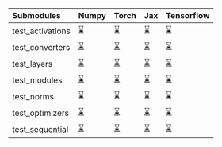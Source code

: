 | Submodules       | Numpy                                                                                                                           | Torch                                                                                                                           | Jax                                                                                                                             | Tensorflow                                                                                                                      |
|:-----------------|:--------------------------------------------------------------------------------------------------------------------------------|:--------------------------------------------------------------------------------------------------------------------------------|:--------------------------------------------------------------------------------------------------------------------------------|:--------------------------------------------------------------------------------------------------------------------------------|
| test_activations | <a href="https://github.com/unifyai/ivy/runs/8033018512?check_suite_focus=true" rel="noopener noreferrer" target="_blank">⌛</a> | <a href="https://github.com/unifyai/ivy/runs/8033019411?check_suite_focus=true" rel="noopener noreferrer" target="_blank">⌛</a> | <a href="https://github.com/unifyai/ivy/runs/8033020540?check_suite_focus=true" rel="noopener noreferrer" target="_blank">⌛</a> | <a href="https://github.com/unifyai/ivy/runs/8033021386?check_suite_focus=true" rel="noopener noreferrer" target="_blank">⌛</a> |
| test_converters  | <a href="https://github.com/unifyai/ivy/runs/8033018649?check_suite_focus=true" rel="noopener noreferrer" target="_blank">⌛</a> | <a href="https://github.com/unifyai/ivy/runs/8033019544?check_suite_focus=true" rel="noopener noreferrer" target="_blank">⌛</a> | <a href="https://github.com/unifyai/ivy/runs/8033020640?check_suite_focus=true" rel="noopener noreferrer" target="_blank">⌛</a> | <a href="https://github.com/unifyai/ivy/runs/8033021530?check_suite_focus=true" rel="noopener noreferrer" target="_blank">⌛</a> |
| test_layers      | <a href="https://github.com/unifyai/ivy/runs/8033018787?check_suite_focus=true" rel="noopener noreferrer" target="_blank">⌛</a> | <a href="https://github.com/unifyai/ivy/runs/8033019839?check_suite_focus=true" rel="noopener noreferrer" target="_blank">⌛</a> | <a href="https://github.com/unifyai/ivy/runs/8033020741?check_suite_focus=true" rel="noopener noreferrer" target="_blank">⌛</a> | <a href="https://github.com/unifyai/ivy/runs/8033021646?check_suite_focus=true" rel="noopener noreferrer" target="_blank">⌛</a> |
| test_modules     | <a href="https://github.com/unifyai/ivy/runs/8033018922?check_suite_focus=true" rel="noopener noreferrer" target="_blank">⌛</a> | <a href="https://github.com/unifyai/ivy/runs/8033020046?check_suite_focus=true" rel="noopener noreferrer" target="_blank">⌛</a> | <a href="https://github.com/unifyai/ivy/runs/8033020883?check_suite_focus=true" rel="noopener noreferrer" target="_blank">⌛</a> | <a href="https://github.com/unifyai/ivy/runs/8033021771?check_suite_focus=true" rel="noopener noreferrer" target="_blank">⌛</a> |
| test_norms       | <a href="https://github.com/unifyai/ivy/runs/8033019037?check_suite_focus=true" rel="noopener noreferrer" target="_blank">⌛</a> | <a href="https://github.com/unifyai/ivy/runs/8033020185?check_suite_focus=true" rel="noopener noreferrer" target="_blank">⌛</a> | <a href="https://github.com/unifyai/ivy/runs/8033021015?check_suite_focus=true" rel="noopener noreferrer" target="_blank">⌛</a> | <a href="https://github.com/unifyai/ivy/runs/8033021895?check_suite_focus=true" rel="noopener noreferrer" target="_blank">⌛</a> |
| test_optimizers  | <a href="https://github.com/unifyai/ivy/runs/8033019150?check_suite_focus=true" rel="noopener noreferrer" target="_blank">⌛</a> | <a href="https://github.com/unifyai/ivy/runs/8033020324?check_suite_focus=true" rel="noopener noreferrer" target="_blank">⌛</a> | <a href="https://github.com/unifyai/ivy/runs/8033021104?check_suite_focus=true" rel="noopener noreferrer" target="_blank">⌛</a> | <a href="https://github.com/unifyai/ivy/runs/8033022019?check_suite_focus=true" rel="noopener noreferrer" target="_blank">⌛</a> |
| test_sequential  | <a href="https://github.com/unifyai/ivy/runs/8033019293?check_suite_focus=true" rel="noopener noreferrer" target="_blank">⌛</a> | <a href="https://github.com/unifyai/ivy/runs/8033020449?check_suite_focus=true" rel="noopener noreferrer" target="_blank">⌛</a> | <a href="https://github.com/unifyai/ivy/runs/8033021222?check_suite_focus=true" rel="noopener noreferrer" target="_blank">⌛</a> | <a href="https://github.com/unifyai/ivy/runs/8033022150?check_suite_focus=true" rel="noopener noreferrer" target="_blank">⌛</a> |